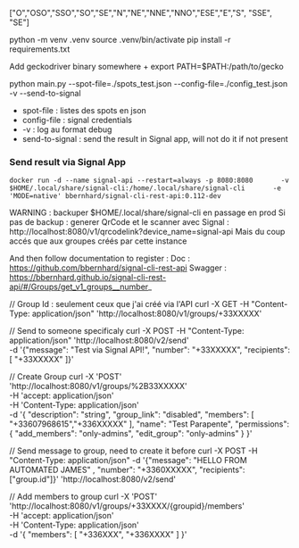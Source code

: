 ["O","OSO","SSO","SO","SE","N","NE","NNE","NNO","ESE","E","S", "SSE", "SE"]

python -m venv .venv
source .venv/bin/activate
pip install -r requirements.txt 

Add geckodriver binary somewhere + export PATH=$PATH:/path/to/gecko

python main.py --spot-file=./spots_test.json --config-file=./config_test.json -v --send-to-signal
- spot-file : listes des spots en json
- config-file : signal credentials
- -v : log au format debug
- send-to-signal : send the result in Signal app, will not do it if not present

### Send result via Signal App

`docker run -d --name signal-api --restart=always -p 8080:8080       -v $HOME/.local/share/signal-cli:/home/.local/share/signal-cli       -e 'MODE=native' bbernhard/signal-cli-rest-api:0.112-dev`

WARNING : backuper $HOME/.local/share/signal-cli en passage en prod
Si pas de backup : generer QrCode et le scanner avec Signal : http://localhost:8080/v1/qrcodelink?device_name=signal-api 
Mais du coup accés que aux groupes créés par cette instance

And then follow documentation to register : 
Doc : https://github.com/bbernhard/signal-cli-rest-api
Swagger : https://bbernhard.github.io/signal-cli-rest-api/#/Groups/get_v1_groups__number_

// Group Id : seulement ceux que j'ai créé via l'API
curl -X GET -H "Content-Type: application/json" 'http://localhost:8080/v1/groups/+33XXXXX' 

// Send to someone specificaly
curl -X POST -H "Content-Type: application/json" 'http://localhost:8080/v2/send' \
     -d '{"message": "Test via Signal API!", "number": "+33XXXXX", "recipients": [ "+33XXXXX" ]}' 

// Create Group
curl -X 'POST' \
  'http://localhost:8080/v1/groups/%2B33XXXXX' \
  -H 'accept: application/json' \
  -H 'Content-Type: application/json' \
  -d '{
  "description": "string",
  "group_link": "disabled",
  "members": [
    "+33607968615","+336XXXXX"
  ],
  "name": "Test Parapente",
  "permissions": {
    "add_members": "only-admins",
    "edit_group": "only-admins"
  }
}'

// Send message to group, need to create it before
curl -X POST -H "Content-Type: application/json" -d '{"message": "HELLO FROM AUTOMATED JAMES" , "number": "+3360XXXXX", "recipients": ["group.id"]}' 'http://localhost:8080/v2/send'

// Add members to group
curl -X 'POST' \
  'http://localhost:8080/v1/groups/+33XXXX/{groupid}/members' \
  -H 'accept: application/json' \
  -H 'Content-Type: application/json' \
  -d '{
  "members": [
    "+336XXX",
    "+336XXXX"
  ]
}'
